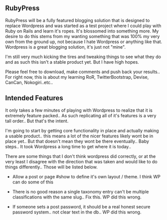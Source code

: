 RubyPress
---------

RubyPress will be a fully featured blogging solution that is designed to replace Wordpress and was started as a test
project where I could play with Ruby on Rails and learn it's ropes.  It's blossomed into something more.  My desire to
do this stems from my wanting something that was 100% my very own from the ground up, not because I hate Wordpress or
anything like that.  Wordpress is a great blogging solution, it's just not "mine".

I'm still very much kicking the tires and tweaking things to see what they do and as such this isn't a stable product yet.
But I have high hopes.

Please feel free to download, make comments and push back your results.. For right now, this is about my learning RoR,
TwitterBootstrap, Devise, CanCan, Nokogiri..etc..



Intended Features
-----------------

It only takes a few minutes of playing with Wordpress to realize that it is extremely feature packed..  As such replicating
all of it's features is a very tall order.. But that's the intent.

I'm going to start by getting core functionality in place and actually making a usable product.. this means a lot of the
nicer features likely wont be in place yet..  But that doesn't mean they wont be there eventually.. Baby steps.. It took
Wordpress a long time to get where it is today..

There are some things that I don't think wordpress did correctly, or at the very least I disagree with the direction that
was taken and would like to do things differently..  Those will be listed below.


  * Allow a post or page #show to define it's own layout / theme.  I think WP can do some of this

  * There is no good reason a single taxonomy entry can't be multiple classifications with the same slug.. Fix this.  WP did this wrong.

  * If someone sets a post password, it should be a real honest secure password system.. not clear text in the db.. WP did this wrong.